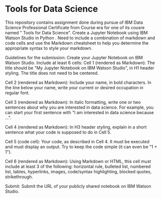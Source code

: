 # Tools for Data Science
This repository contains assignment done during pursue of IBM Data Science Professional Certificate from Course era for one of its cousre named " Tools for Data Science".
Create a Jupyter Notebook using IBM Watson Studio in Python . Need to include a combination of markdown and code cells and use the Markdown cheatsheet to help you determine the appropriate syntax to style your markdown.

Guidelines for the submission:
Create your Jupyter Notebook on IBM Watson Studio.
Include at least 6 cells:
Cell 1 (rendered as Markdown): The title should be "My Jupyter Notebook on IBM Watson Studio", in H1 header styling. The title does not need to be centered.

Cell 2 (rendered as Markdown): Include your name, in bold characters. In the line below your name, write your current or desired occupation in regular font.

Cell 3 (rendered as Markdown): In italic formatting, write one or two sentences about why you are interested in data science. For example, you can start your first sentence with "I am interested in data science because ...".

Cell 4 (rendered as Markdown): In H3 header styling, explain in a short sentence what your code is supposed to do in Cell 5.

Cell 5 (code cell): Your code, as described in Cell 4. It must be executed and must display an output. Try to keep the code simple (it can even be "1 + 1").

Cell 6 (rendered as Markdown): Using Markdown or HTML, this cell must include at least 3 of the following: horizontal rule, bulleted list, numbered list, tables, hyperlinks, images, code/syntax highlighting, blocked quotes, strikethrough.

Submit:
Submit the URL of your publicly shared notebook on IBM Watson Studio.
